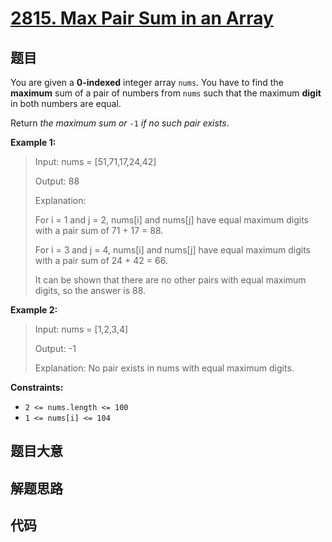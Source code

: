 # [2815. Max Pair Sum in an Array](https://leetcode.com/problems/max-pair-sum-in-an-array/)

## 题目

You are given a **0-indexed** integer array `nums`. You have to find the
**maximum** sum of a pair of numbers from `nums` such that the maximum
**digit** in both numbers are equal.

Return _the maximum sum or_ `-1` _if no such pair exists_.



**Example 1:**

> Input: nums = [51,71,17,24,42]
> 
> Output: 88
> 
> Explanation: 
> 
> For i = 1 and j = 2, nums[i] and nums[j] have equal maximum digits with a pair sum of 71 + 17 = 88. 
> 
> For i = 3 and j = 4, nums[i] and nums[j] have equal maximum digits with a pair sum of 24 + 42 = 66.
> 
> It can be shown that there are no other pairs with equal maximum digits, so the answer is 88.

**Example 2:**

> Input: nums = [1,2,3,4]
> 
> Output: -1
> 
> Explanation: No pair exists in nums with equal maximum digits.

**Constraints:**

  * `2 <= nums.length <= 100`
  * `1 <= nums[i] <= 104`


## 题目大意

## 解题思路

## 代码

```javascript

```


